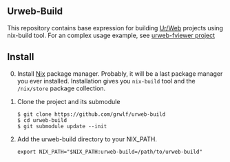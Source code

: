 Urweb-Build
-----------

This repository contains base expression for building
[Ur/Web](http://impredicative.com/ur/)
projects using nix-build tool. For an complex usage example, see
[urweb-fviewer project](https://github.com/grwlf/urweb-fviewer)


Install
-------

0. Install [Nix](http://nixos.org/nix/) package manager. Probably, it will be
   a last package manager you ever installed. Installation gives you
   `nix-build` tool and the `/nix/store` package collection.

1. Clone the project and its submodule
   ``` 
   $ git clone https://github.com/grwlf/urweb-build
   $ cd urweb-build
   $ git submodule update --init
   ```

3. Add the urweb-build directory to your NIX\_PATH.
   ```
   export NIX_PATH="$NIX_PATH:urweb-build=/path/to/urweb-build"
   ```
